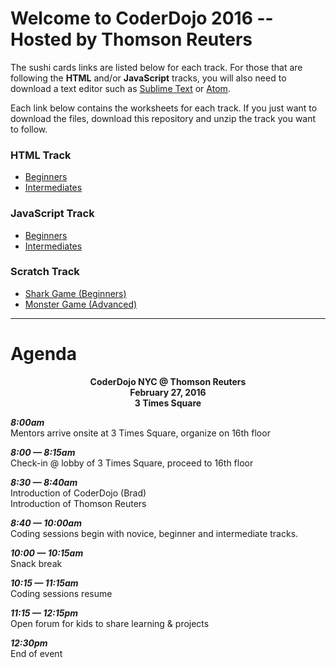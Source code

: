 # Welcome to CoderDojo 2016 -- Hosted by Thomson Reuters

The sushi cards links are listed below for each track.  For those that are following the **HTML** and/or **JavaScript** tracks, you will also need to download a text editor such as <a href="https://www.sublimetext.com/" target="_blank">Sublime Text</a> or <a href="https://www.atom.io/" target="_blank">Atom</a>.

Each link below contains the worksheets for each track.  If you just want to download the files, download this repository and unzip the track you want to follow.

### HTML Track
- <a href="http://kata.coderdojo.com/wiki/My_First_Website" target="_blank">Beginners</a>
- <a href="http://kata.coderdojo.com/wiki/Intermediate_HTML_CSS_Sushi" target="_blank">Intermediates</a>


### JavaScript Track
- <a href="http://kata.coderdojo.com/wiki/Beginner_Javascript_Sushi" target="_blank">Beginners</a>
- <a href="http://kata.coderdojo.com/wiki/Intermediate_Javascript_Sushi" target="_blank">Intermediates</a>


### Scratch Track
- <a href="http://kata.coderdojo.com/images/e/ea/WCD_01_Shark_Game_Level_v1.pdf" target="_blank">Shark Game (Beginners)</a>
- <a href="http://kata.coderdojo.com/images/5/50/WCD_03_Monster_Multiplication.pdf" target="_blank">Monster Game (Advanced)</a>

---

# Agenda
<center><strong>
CoderDojo NYC @ Thomson Reuters<br/>
February 27, 2016<br/>
3 Times Square<br/>
</strong></center>

***8:00am***<br/>
Mentors arrive onsite at 3 Times Square, organize on 16th floor

***8:00 &mdash; 8:15am***<br/>
Check-in @ lobby of 3 Times Square, proceed to 16th floor

***8:30 &mdash; 8:40am***<br/>
Introduction of CoderDojo (Brad)<br/>
Introduction of Thomson Reuters 

***8:40 &mdash; 10:00am***<br/>
Coding sessions begin with novice, beginner and intermediate tracks. 

***10:00 &mdash; 10:15am***<br/>
Snack break

***10:15 &mdash; 11:15am***<br/>
Coding sessions resume

***11:15 &mdash; 12:15pm***<br/>
Open forum for kids to share learning & projects

***12:30pm***<br/>
End of event

